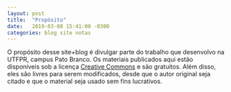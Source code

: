 ```yaml
---
layout: post
title:  "Propósito"
date:   2019-03-08 15:41:00 -0300
categories: blog site notas
---
```


O propósito desse site+blog é divulgar parte do trabalho que desenvolvo na UTFPR, campus Pato Branco. Os materiais publicados aqui estão disponíveis sob a licença [Creative Commons](http://creativecommons.org/licenses/by-nc-sa/4.0/deed.pt_BR) e são gratuitos. Além disso, eles são livres para serem modificados, desde que o autor original seja citado e que o material seja usado sem fins lucrativos.
